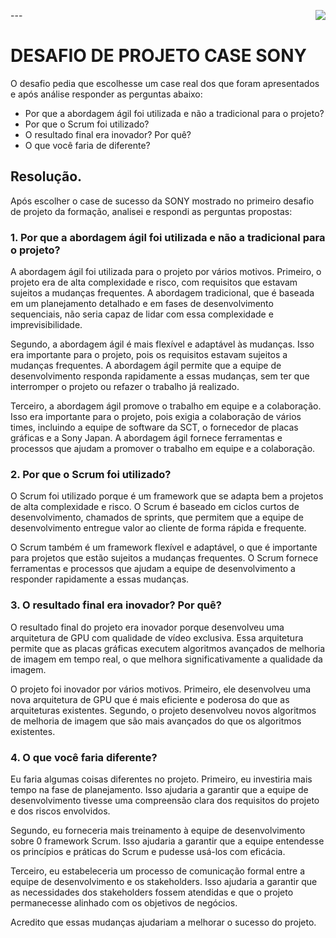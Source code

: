 <img align="right" src="https://raw.githubusercontent.com/alexklenio/formacao-scrum-master/main/Imagens/04JUL22_DIOPLAY%204.png" width=""/>    ---

# **DESAFIO DE PROJETO CASE SONY** 

O desafio pedia que escolhesse um case real dos que foram apresentados e após análise responder as perguntas abaixo:

- Por que a abordagem ágil foi utilizada e não a tradicional para o projeto?
- Por que o Scrum foi utilizado?
- O resultado final era inovador? Por quê?
- O que você faria de diferente?
  

## Resolução.

Após escolher o case de sucesso da SONY mostrado no primeiro desafio de projeto da formação, analisei e respondi as perguntas propostas:


### 1. Por que a abordagem ágil foi utilizada e não a tradicional para o projeto?

A abordagem ágil foi utilizada para o projeto por vários motivos. Primeiro, o projeto era de alta complexidade e risco, com requisitos que estavam sujeitos a mudanças frequentes. A abordagem tradicional, que é baseada em um planejamento detalhado e em fases de desenvolvimento sequenciais, não seria capaz de lidar com essa complexidade e imprevisibilidade.

Segundo, a abordagem ágil é mais flexível e adaptável às mudanças. Isso era importante para o projeto, pois os requisitos estavam sujeitos a mudanças frequentes. A abordagem ágil permite que a equipe de desenvolvimento responda rapidamente a essas mudanças, sem ter que interromper o projeto ou refazer o trabalho já realizado.

Terceiro, a abordagem ágil promove o trabalho em equipe e a colaboração. Isso era importante para o projeto, pois exigia a colaboração de vários times, incluindo a equipe de software da SCT, o fornecedor de placas gráficas e a Sony Japan. A abordagem ágil fornece ferramentas e processos que ajudam a promover o trabalho em equipe e a colaboração.

### 2. Por que o Scrum foi utilizado?

O Scrum foi utilizado porque é um framework que se adapta bem a projetos de alta complexidade e risco. O Scrum é baseado em ciclos curtos de desenvolvimento, chamados de sprints, que permitem que a equipe de desenvolvimento entregue valor ao cliente de forma rápida e frequente.

O Scrum também é um framework flexível e adaptável, o que é importante para projetos que estão sujeitos a mudanças frequentes. O Scrum fornece ferramentas e processos que ajudam a equipe de desenvolvimento a responder rapidamente a essas mudanças.

### 3. O resultado final era inovador? Por quê?

O resultado final do projeto era inovador porque desenvolveu uma arquitetura de GPU com qualidade de vídeo exclusiva. Essa arquitetura permite que as placas gráficas executem algoritmos avançados de melhoria de imagem em tempo real, o que melhora significativamente a qualidade da imagem.

O projeto foi inovador por vários motivos. Primeiro, ele desenvolveu uma nova arquitetura de GPU que é mais eficiente e poderosa do que as arquiteturas existentes. Segundo, o projeto desenvolveu novos algoritmos de melhoria de imagem que são mais avançados do que os algoritmos existentes.

### 4. O que você faria diferente?

Eu faria algumas coisas diferentes no projeto. Primeiro, eu investiria mais tempo na fase de planejamento. Isso ajudaria a garantir que a equipe de desenvolvimento tivesse uma compreensão clara dos requisitos do projeto e dos riscos envolvidos.

Segundo, eu forneceria mais treinamento à equipe de desenvolvimento sobre 0 framework Scrum. Isso ajudaria a garantir que a equipe entendesse os princípios e práticas do Scrum e pudesse usá-los com eficácia.

Terceiro, eu estabeleceria um processo de comunicação formal entre a equipe de desenvolvimento e os stakeholders. Isso ajudaria a garantir que as necessidades dos stakeholders fossem atendidas e que o projeto permanecesse alinhado com os objetivos de negócios.


Acredito que essas mudanças ajudariam a melhorar o sucesso do projeto.
